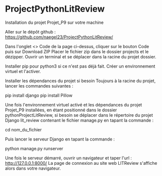 # ProjectPythonLitReview
Installation du projet Projet_P9 sur votre machine

Aller sur le dépôt github : https://github.com/naegel23/ProjectPythonLitReview/

Dans l'onglet <> Code de la page ci-dessus, cliquer sur le bouton Code puis sur Download ZIP
Placer le fichier zip dans le dossier projects et le dézipper.
Ouvrir un terminal et se déplacer dans la racine du projet dossier.

Installer pip pour python3 si ce n'est pas déjà fait.
Créer un environnement virtuel et l'activer.

Installer les dépendances du projet si besoin 
Toujours à la racine du projet, lancer les commandes suivantes :

pip install django 
pip install Pillow


Une fois l'environnement virtuel activé et les dépendances du projet Projet_P9 installées, en étant positionné dans le dossier pythonProjectLitReview,
si besoin se déplacer dans le répertoire du projet Django lit_review contenant le fichier manage.py en tapant la commande : 

cd nom_du_fichier 

Puis lancer le serveur Django en tapant la commande :

python manage.py runserver 

Une fois le serveur démarré, ouvrir un navigateur et taper l'url : http://127.0.0.1:8000/
La page de connexion au site web LITReview s'affiche alors dans votre navigateur.
